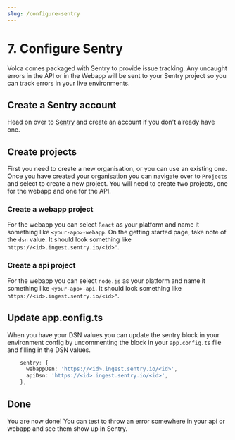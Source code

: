 ```yaml
---
slug: /configure-sentry
---
```


# 7. Configure Sentry

Volca comes packaged with Sentry to provide issue tracking. Any uncaught errors in the API or in the Webapp will be sent to your Sentry project so you can track errors in your live environments.

## Create a Sentry account

Head on over to [Sentry](https://sentry.io/) and create an account if you don't already have one.

## Create projects

First you need to create a new organisation, or you can use an existing one. Once you have created your organisation you can navigate over to `Projects` and select to create a new project. You will need to create two projects, one for the webapp and one for the API.

### Create a webapp project

For the webapp you can select `React` as your platform and name it something like `<your-app>-webapp`. On the getting started page, take note of the `dsn` value. It should look something like `https://<id>.ingest.sentry.io/<id>"`.

### Create a api project

For the webapp you can select `node.js` as your platform and name it something like `<your-app>-api`. It should look something like `https://<id>.ingest.sentry.io/<id>"`.

## Update app.config.ts

When you have your DSN values you can update the sentry block in your environment config by uncommenting the block in your `app.config.ts` file and filling in the DSN values.

```ts
    sentry: {
      webappDsn: 'https://<id>.ingest.sentry.io/<id>',
      apiDsn: 'https://<id>.ingest.sentry.io/<id>',
    },
```


## Done

You are now done! You can test to throw an error somewhere in your api or webapp and see them show up in Sentry.